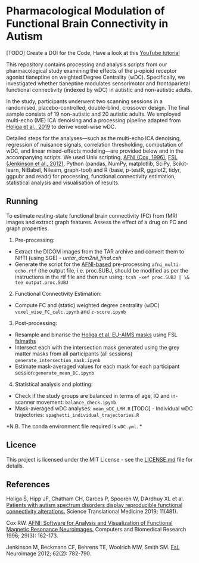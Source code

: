 # Pharmacological Modulation of Functional Brain Connectivity in Autism

[TODO] Create a DOI for the Code, Have a look at this [YouTube tutorial](https://youtu.be/HZ6m8oxwvig?si=bn4xbl5blF8KNle8)

This repository contains processing and analysis scripts from our pharmacological study examining the effects of the µ-opioid receptor agonist tianeptine on weighted Degree Centrality (wDC). Specifically, we investigated whether tianeptine modulates sensorimotor and frontoparietal functional connectivity (indexed by wDC) in autistic and non-autistic adults.

In the study, participants underwent two scanning sessions in a randomised, placebo-controlled, double-blind, crossover design. The final sample consists of 19 non-autistic and 20 autistic adults. We employed multi-echo (ME) ICA denoising and a processing pipeline adapted from [Holiga et al., 2019](https://www.science.org/doi/10.1126/scitranslmed.aat9223) to derive voxel-wise wDC. 

Detailed steps for the analyses—such as the multi-echo ICA denoising, regression of nuisance signals, correlation thresholding, computation of wDC, and linear mixed-effects modeling—are provided below and in the accompanying scripts. We used Unix scripting, [AFNI (Cox, 1996)](https://www.sciencedirect.com/science/article/pii/S0010480996900142), [FSL (Jenkinson et al., 2012)](https://www.sciencedirect.com/science/article/pii/S1053811911010603), Python (pandas, NumPy, matplotlib, SciPy, Scikit-learn, NiBabel, Nilearn, graph-tool) and R (base, p-testR, ggplot2, tidyr, ggpubr and readr) for processing, functional connectivity estimation, statistical analysis and visualisation of results.


## Running

To estimate resting-state functional brain connectivity (FC) from fMRI images and extract graph features. Assess the effect of a drug on FC and graph properties.

1. Pre-processing:

- Extract the DICOM images from the TAR archive and convert them to NIfTI (using SGE) - *untar_dcm2nii_final.csh* 
- Generate the script for the [AFNI-based](https://www.sciencedirect.com/science/article/pii/S0010480996900142) pre-processing ``afni_multi-echo.rtf`` (the output file, i.e. proc.SUBJ, should be modified as per the instructions in the rtf file and then run using:
``tcsh -xef proc.SUBJ | \& tee output.proc.SUBJ``

2. Functional Connectivity Estimation:
 
 - Compute FC and (static) weighted degree centrality (wDC) ``voxel_wise_FC_calc.ipynb`` and ``z-score.ipynb``

3. Post-processing:

- Resample and binarise the [Holiga et al. EU-AIMS masks](https://www.science.org/doi/10.1126/scitranslmed.aat9223) using FSL [fslmaths](https://www.sciencedirect.com/science/article/pii/S1053811911010603)
- Intersect each with the intersection mask generated using the grey matter masks from all participants (all sessions) ``generate_intersection_mask.ipynb``
- Estimate mask-averaged values for each mask for each participant session:``generate_mean_DC.ipynb``

4. Statistical analysis and plotting:

- Check if the study groups are balanced in terms of age, IQ and in-scanner movement: ``balance_check.ipynb``
- Mask-averaged wDC analyses: ``mean_wDC_LMM.R``
[TODO] - Individual wDC trajectories: ``spaghetti_individual_trajectories.R``

*N.B. The conda environment file required is ``wDC.yml``. *

## Licence

This project is licensed under the MIT License - see the [LICENSE.md](LICENSE.md) file for details.

## References

Holiga Š, Hipp JF, Chatham CH, Garces P, Spooren W, D’Ardhuy XL et al. [Patients with autism spectrum disorders display reproducible functional connectivity alterations.](https://www.science.org/doi/10.1126/scitranslmed.aat9223) Science Translational Medicine 2019; 11(481).

Cox RW. [AFNI: Software for Analysis and Visualization of Functional Magnetic Resonance Neuroimages.](https://www.sciencedirect.com/science/article/pii/S0010480996900142) Computers and Biomedical Research 1996; 29(3): 162-173.

Jenkinson M, Beckmann CF, Behrens TE, Woolrich MW, Smith SM. [Fsl.](https://www.sciencedirect.com/science/article/pii/S1053811911010603) Neuroimage 2012; 62(2): 782-790.